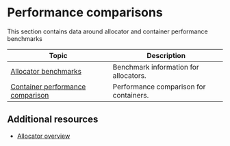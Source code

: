 # Performance comparisons

This section contains data around allocator and container performance benchmarks

|**Topic**|**Description**|
|---|---|
|[Allocator benchmarks](allocator-benchmarks.md)|Benchmark information for allocators.|
|[Container performance comparison](performance-comparison-containers.md)|Performance comparison for containers.|

## Additional resources

* [Allocator overview](allocation.md)